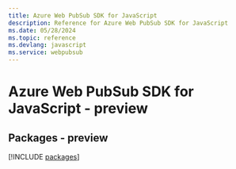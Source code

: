 ```yaml
---
title: Azure Web PubSub SDK for JavaScript
description: Reference for Azure Web PubSub SDK for JavaScript
ms.date: 05/28/2024
ms.topic: reference
ms.devlang: javascript
ms.service: webpubsub
---
```

# Azure Web PubSub SDK for JavaScript - preview
## Packages - preview
[!INCLUDE [packages](web-pubsub-index.md)]